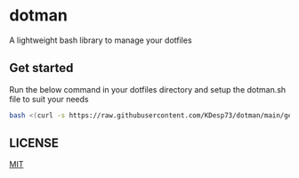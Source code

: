 # dotman

A lightweight bash library to manage your dotfiles

## Get started

Run the below command in your dotfiles directory and setup the dotman.sh file to suit your needs

```bash
bash <(curl -s https://raw.githubusercontent.com/KDesp73/dotman/main/get.sh)
```

## LICENSE

[MIT](./LICENSE)
